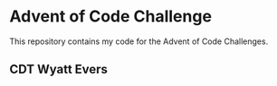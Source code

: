# Advent of Code Challenge

This repository contains my code for the Advent of Code Challenges.

## CDT Wyatt Evers
